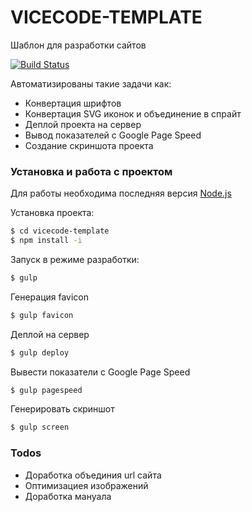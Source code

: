 # VICECODE-TEMPLATE
Шаблон для разработки сайтов

[![Build Status](https://travis-ci.org/joemccann/dillinger.svg?branch=master)](https://travis-ci.org/joemccann/dillinger)

Автоматизированы такие задачи как:

  - Конвертация шрифтов
  - Конвертация SVG иконок и объединение в спрайт
  - Деплой проекта на сервер
  - Вывод показателей с Google Page Speed
  - Создание скриншота проекта

### Установка и работа с проектом

Для работы необходима последняя версия [Node.js](https://nodejs.org/)

Установка проекта:

```sh
$ cd vicecode-template
$ npm install -i
```

Запуск в режиме разработки:

```sh
$ gulp
```

Генерация favicon

```sh
$ gulp favicon
```

Деплой на сервер

```sh
$ gulp deploy
```

Вывести показатели с Google Page Speed

```sh
$ gulp pagespeed
```

Генерировать скриншот

```sh
$ gulp screen
```

### Todos

 - Доработка объединия url сайта
 - Оптимизациея изображений
 - Доработка мануала